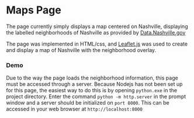 # Maps Page
The page currently simply displays a map centered on Nashville, displaying the labelled neighborhoods of Nashville as provided by [Data.Nashville.gov](https://data.nashville.gov/Metro-Government/Neighborhood-Association-Boundaries-GIS-/qytv-2cu8)

The page was implemented in HTML/css, and [Leaflet.js](https://leafletjs.com) was used to create and display a map of Nashville with the neighborhood overlay.

### Demo
Due to the way the page loads the neighborhood information, this page must be accessed through a server. Because Nodejs has not been set up for this page, the easiest way to do this is by opening `python.exe` in the project directory. Enter the command `python -m http.server` in the prompt window and a server should be initialized on `port 8000`. This can be accessed in your web browser at `http://localhost:8000`
